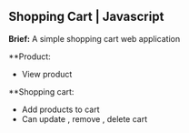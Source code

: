 ## Shopping Cart | Javascript 

**Brief:** A simple shopping cart web application

**Product:

- View product

**Shopping cart:

- Add products to cart
- Can update , remove , delete cart 


